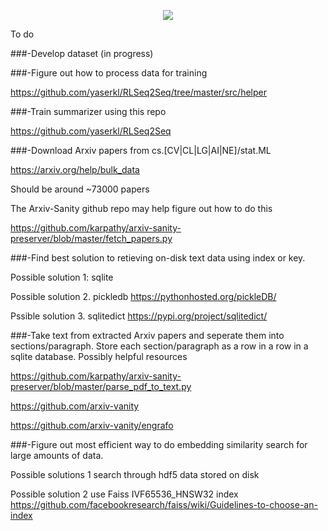 <p align="center">
  <img src="https://snag.gy/UNEu5z.jpg">
</p>


To do

###-Develop dataset (in progress)

###-Figure out how to process data for training

https://github.com/yaserkl/RLSeq2Seq/tree/master/src/helper

###-Train summarizer using this repo

https://github.com/yaserkl/RLSeq2Seq

###-Download Arxiv papers from cs.[CV|CL|LG|AI|NE]/stat.ML 

https://arxiv.org/help/bulk_data

Should be around ~73000 papers

The Arxiv-Sanity github repo may help figure out how to do this

https://github.com/karpathy/arxiv-sanity-preserver/blob/master/fetch_papers.py

###-Find best solution to retieving on-disk text data using index or key.

Possible solution 1: sqlite

Possible solution 2. pickledb https://pythonhosted.org/pickleDB/

Pssible solution 3. sqlitedict https://pypi.org/project/sqlitedict/

###-Take text from extracted Arxiv papers and seperate them into sections/paragraph. Store each section/paragraph as a row in a row in a sqlite database. 
Possibly helpful resources

https://github.com/karpathy/arxiv-sanity-preserver/blob/master/parse_pdf_to_text.py

https://github.com/arxiv-vanity

https://github.com/arxiv-vanity/engrafo

###-Figure out most efficient way to do embedding similarity search for large amounts of data. 

Possible solutions 1 search through hdf5 data stored on disk

Possible solution 2 use Faiss IVF65536_HNSW32 index https://github.com/facebookresearch/faiss/wiki/Guidelines-to-choose-an-index
